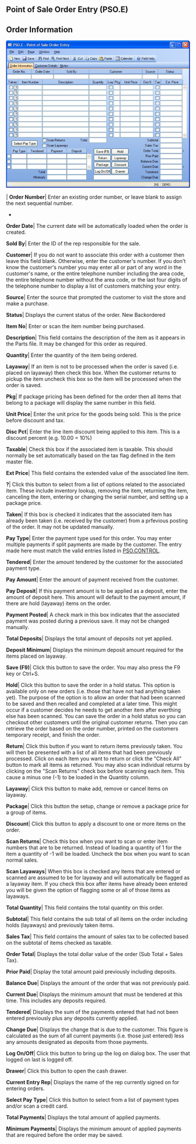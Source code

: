 ## Point of Sale Order Entry (PSO.E)
<PageHeader />

## Order Information

![](./PSO-E-1.jpg)

| **Order Number**|  Enter an existing order number, or leave blank to assign
the next sequential number.

-  
**Order Date**|  The current date will be automatically loaded when the order
is created.

**Sold By**|  Enter the ID of the rep responsible for the sale.

**Customer**|  If you do not want to associate this order with a customer then
leave this field blank. Otherwise, enter the customer's number. If you don't
know the customer's number you may enter all or part of any word in the
customer's name, or the entire telephone number including the area code, the
entire telephone number without the area code, or the last four digits of the
telephone number to display a list of customers matching your entry.

**Source**|  Enter the source that prompted the customer to visit the store
and make a purchase.

**Status**|  Displays the current status of the order.
New
Backordered


**Item No**|  Enter or scan the item number being purchased.

**Description**|  This field contains the description of the item as it
appears in the Parts file. It may be changed for this order as required.

**Quantity**|  Enter the quantity of the item being ordered.

**Layaway**|  If an item is not to be processed when the order is saved (i.e.
placed on layaway) then check this box. When the customer returns to pickup
the item uncheck this box so the item will be processed when the order is
saved.

**Pkg**|  If package pricing has been defined for the order then all items
that belong to a package will display the same number in this field.

**Unit Price**|  Enter the unit price for the goods being sold. This is the
price before discount and tax.

**Disc Pct**|  Enter the line item discount being applied to this item. This
is a discount percent (e.g. 10.00 = 10%)

**Taxable**|  Check this box if the associated item is taxable. This should
normally be set automatically based on the tax flag defined in the item master
file.

**Ext Price**|  This field contains the extended value of the associated line
item.

**?**|  Click this button to select from a list of options related to the
associated item. These include inventory lookup, removing the item, returning
the item, canceling the item, entering or changing the serial number, and
setting up a package price.

**Taken**|  If this box is checked it indicates that the associated item has
already been taken (i.e. received by the customer) from a prfevious posting of
the order. It may not be updated manually.

**Pay Type**|  Enter the payment type used for this order. You may enter
multiple payments if split payments are made by the customer. The entry made
here must match the valid entries listed in [PSO.CONTROL](../PSO-CONTROL/README.md).

**Tendered**|  Enter the amount tendered by the customer for the associated
payment type.

**Pay Amount**|  Enter the amount of payment received from the customer.

**Pay Deposit**|  If this payment amount is to be applied as a deposit, enter
the amount of deposit here.
This amount will default to the payment amount, if there are hold (layaway)
items on the order.

**Payment Posted**|  A check mark in this box indicates that the associated
payment was posted during a previous save. It may not be changed manually.

**Total Deposits**|  Displays the total amount of deposits not yet applied.

**Deposit Minimum**|  Displays the minimum deposit amount required for the
items placed on layaway.

**Save (F9)**|  Click this button to save the order. You may also press the F9
key or Ctrl+S.

**Hold**|  Click this button to save the order in a hold status. This option
is available only on new orders (i.e. those that have not had anything taken
yet). The purpose of the option is to allow an order that had been scanned to
be saved and then recalled and completed at a later time. This might occur if
a customer decides he needs to get another item after everthing else has been
scanned. You can save the order in a hold status so you can checkout other
customers until the original customer returns. Then you can retrieve the order
based on the order number, printed on the customers temporary receipt, and
finish the order.

**Return**|  Click this button if you want to return items previously taken.
You will then be presented with a list of all items that had been previously
processed. Click on each item you want to return or click the "Check All"
button to mark all items as returned. You may also scan individual returns by
clicking on the "Scan Returns" check box before scanning each item. This cause
a minus one (-1) to be loaded in the Quantity column.

**Layaway**|  Click this button to make add, remove or cancel items on
layaway.

**Package**|  Click this button the setup, change or remove a package price
for a group of items.

**Discount**|  Click this button to apply a discount to one or more items on
the order.

**Scan Returns**|  Check this box when you want to scan or enter item numbers
that are to be returned. Instead of loading a quantity of 1 for the item a
quantity of -1 will be loaded. Uncheck the box when you want to scan normal
sales.

**Scan Layaways**|  When this box is checked any items that are entered or
scanned are assumed to be for layaway and will automatically be flagged as a
layaway item. If you check this box after items have already been entered you
will be given the option of flagging some or all of those items as layaways.

**Total Quantity**|  This field contains the total quantity on this order.

**Subtotal**|  This field contains the sub total of all items on the order
including holds (layaways) and previously taken items.

**Sales Tax**|  This field contains the amount of sales tax to be collected
based on the subtotal of items checked as taxable.

**Order Total**|  Displays the total dollar value of the order (Sub Total +
Sales Tax).

**Prior Paid**|  Display the total amount paid previously including deposits.

**Balance Due**|  Displays the amount of the order that was not previously
paid.

**Current Due**|  Displays the minimum amount that must be tendered at this
time. This includes any deposits required.

**Tendered**|  Displays the sum of the payments entered that had not been
entered previously plus any deposits currently applied.

**Change Due**|  Displays the change that is due to the customer. This figure
is calculated as the sum of all current payments (i.e. those just entered)
less any amounts designated as deposits from those payments.

**Log On/Off**|  Click this button to bring up the log on dialog box. The user
that logged on last is logged off.

**Drawer**|  Click this button to open the cash drawer.

**Current Entry Rep**|  Displays the name of the rep currently signed on for
entering orders.

**Select Pay Type**|  Click this button to select from a list of payment types
and/or scan a credit card.

**Total Payments**|  Displays the total amount of applied payments.

**Minimum Payments**|  Displays the minimum amount of applied payments that
are required before the order may be saved.


<badge text= "Version 8.10.57 " vertical="middle" />

<PageFooter />
